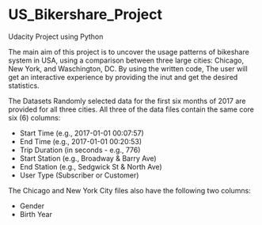 # US_Bikershare_Project
Udacity Project using Python

The main aim of this project is to uncover the usage patterns of bikeshare system in USA, using a comparison between three large cities: Chicago, New York, and Waschington, DC. By using the written code, The user will get an interactive experience by providing the inut and get the desired statistics.


The Datasets 
Randomly selected data for the first six months of 2017 are provided for all three cities. All three of the data files contain the same core six (6) columns:

- Start Time (e.g., 2017-01-01 00:07:57)
- End Time (e.g., 2017-01-01 00:20:53)
- Trip Duration (in seconds - e.g., 776)
- Start Station (e.g., Broadway & Barry Ave)
- End Station (e.g., Sedgwick St & North Ave)
- User Type (Subscriber or Customer)

The Chicago and New York City files also have the following two columns:

- Gender
- Birth Year
